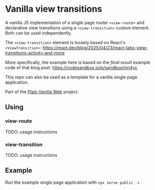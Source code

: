 # Vanilla view transitions

A vanilla JS implementation of a single page router `<view-route>` 
and declarative view transitions using a `<view-transition>` custom element. 
Both can be used independently.

The `<view-transition>` element is loosely based on React's `<ViewTransition>`:
https://react.dev/blog/2025/04/23/react-labs-view-transitions-activity-and-more

More specifically, the example here is based on the *final result* example code of that blog post:
https://codesandbox.io/p/sandbox/njn4yc

This repo can also be used as a template for a vanilla single page application.

Part of the [Plain Vanilla Web](https://plainvanillaweb.com) project.

## Using

### view-route

TODO: usage instructions

### view-transition

TODO: usage instructions

## Example

Run the example single page application with `npx serve public -s`
